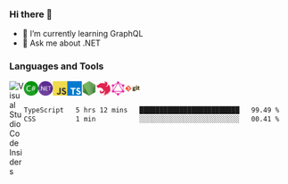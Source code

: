 ### Hi there 👋

- 🌱 I’m currently learning GraphQL
- 💬 Ask me about .NET

### Languages and Tools

<img align="left" alt="Visual Studio Code Insiders" width="26px" src="https://upload.wikimedia.org/wikipedia/commons/thumb/4/4b/Visual_Studio_Code_Insiders_1.36_icon.svg/480px-Visual_Studio_Code_Insiders_1.36_icon.svg.png" />
<img align="left" alt="Csharp" width="26px" src="https://raw.githubusercontent.com/github/explore/80688e429a7d4ef2fca1e82350fe8e3517d3494d/topics/csharp/csharp.png" />
<img align="left" alt=".NET" width="26px" src="https://raw.githubusercontent.com/github/explore/93d8a67084f94b2a444e510199a6e7622e5b09a3/topics/dotnet/dotnet.png" />
<img align="left" alt="JavaScript" width="26px" src="https://raw.githubusercontent.com/github/explore/80688e429a7d4ef2fca1e82350fe8e3517d3494d/topics/javascript/javascript.png" />
<img align="left" alt="TypeScript" width="26px" src="https://raw.githubusercontent.com/github/explore/80688e429a7d4ef2fca1e82350fe8e3517d3494d/topics/typescript/typescript.png" />
<img align="left" alt="NodeJS" width="26px" src="https://raw.githubusercontent.com/github/explore/80688e429a7d4ef2fca1e82350fe8e3517d3494d/topics/nodejs/nodejs.png" />
<img align="left" alt="NestJS" width="26px" src="https://raw.githubusercontent.com/github/explore/37c71fdca4e12086faf8c7009793d2eb588c914e/topics/nestjs/nestjs.png" />
<img align="left" alt="GraphQL" width="26px" src="https://raw.githubusercontent.com/github/explore/5c058a388828bb5fde0bcafd4bc867b5bb3f26f3/topics/graphql/graphql.png" />
<img alt="Git" width="26px" src="https://raw.githubusercontent.com/github/explore/80688e429a7d4ef2fca1e82350fe8e3517d3494d/topics/git/git.png" />

<!--START_SECTION:waka-->
```text
TypeScript   5 hrs 12 mins   █████████████████████████   99.49 % 
CSS          1 min           ░░░░░░░░░░░░░░░░░░░░░░░░░   00.41 % 
```
<!--END_SECTION:waka-->
